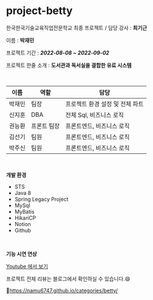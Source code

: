 # project-betty

한국한국기술교육직업전문학교 최종 프로젝트 / 담당 강사 : **최기근**

이름 : **박재민**

프로젝트 기간 : **_2022-08-08 ~ 2022-09-02_**

프로젝트 한줄 소개 : __도서관과 독서실을 결합한 유료 시스템__

<br/>

| 이름 | 역할 | 담당 |
| --- | --- | --- |
| 박재민 | 팀장 | 프로젝트 환경 설정 및 전체 파트 |
| 신지훈 | DBA | 전체 Sql, 비즈니스 로직 |
| 권능환 | 프론트 팀장 | 프론트엔드, 비즈니스 로직 |
| 김선기 | 팀원 | 프론트엔드, 비즈니스 로직 |
| 박주신 | 팀원 | 프론트엔드, 비즈니스 로직 |

<br/>

**개발 환경**
- STS
- Java 8
- Spring Legacy Project
- MySql
- MyBatis
- HikariCP
- Notion
- Github

<br/>

**기능 시연 연상**

[Youtube 에서 보기](https://youtu.be/AFNmRdEg1ck)


프로젝트 전체 리뷰는 블로그에서 확인하실 수 있습니다.😄

🌱https://namu6747.github.io/categories/betty/
